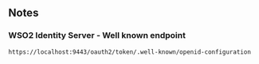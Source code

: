 ## Notes

### WSO2 Identity Server - Well known endpoint
```
https://localhost:9443/oauth2/token/.well-known/openid-configuration
```
